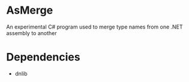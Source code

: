 # AsMerge
An experimental C# program used to merge type names from one .NET assembly to another

# Dependencies 
* dnlib
